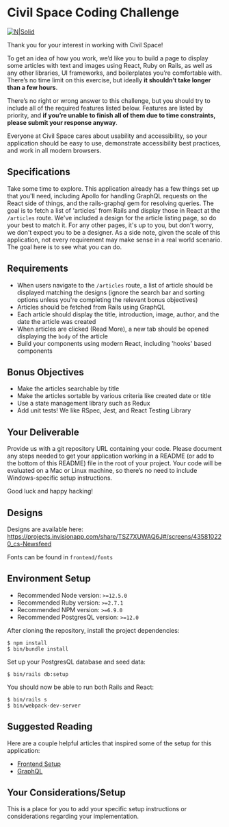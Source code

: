 # Civil Space Coding Challenge

[![N|Solid](https://i.ibb.co/LJs1mqj/Screen-Shot-2020-10-29-at-11-31-02-AM.png)](https://civilspace.io/)

Thank you for your interest in working with Civil Space!

To get an idea of how you work, we’d like you to build a page to display some articles with text and images using React, Ruby on Rails, as well as any other libraries, UI frameworks, and boilerplates you’re comfortable with. There’s no time limit on this exercise, but ideally **it shouldn’t take longer than a few hours**.

There’s no right or wrong answer to this challenge, but you should try to include all of the required features listed below. Features are listed by priority, and **if you’re unable to finish all of them due to time constraints, please submit your response anyway**.

Everyone at Civil Space cares about usability and accessibility, so your application should be easy to use, demonstrate accessibility best practices, and work in all modern browsers.

## Specifications

Take some time to explore. This application already has a few things set up that you'll need, including Apollo for handling GraphQL requests on the React side of things, and the rails-graphql gem for resolving queries. The goal is to fetch a list of 'articles' from Rails and display those in React at the `/articles` route. We've included a design for the article listing page, so do your best to match it. For any other pages, it's up to you, but don't worry, we don't expect you to be a designer. As a side note, given the scale of this application, not every requirement may make sense in a real world scenario. The goal here is to see what you can do.

## Requirements

- When users navigate to the `/articles` route, a list of article should be displayed matching the designs (ignore the search bar and sorting options unless you're completing the relevant bonus objectives)
- Articles should be fetched from Rails using GraphQL
- Each article should display the title, introduction, image, author, and the date the article was created
- When articles are clicked (Read More), a new tab should be opened displaying the `body` of the article
- Build your components using modern React, including 'hooks' based components

## Bonus Objectives

- Make the articles searchable by title
- Make the articles sortable by various criteria like created date or title
- Use a state management library such as Redux
- Add unit tests! We like RSpec, Jest, and React Testing Library

## Your Deliverable

Provide us with a git repository URL containing your code. Please document any steps needed to get your application working in a README (or add to the bottom of this README) file in the root of your project. Your code will be evaluated on a Mac or Linux machine, so there’s no need to include Windows-specific setup instructions.

Good luck and happy hacking!

## Designs

Designs are available here: https://projects.invisionapp.com/share/TSZ7XUWAQ6J#/screens/435810220_cs-Newsfeed

Fonts can be found in `frontend/fonts`

## Environment Setup

- Recommended Node version: `>=12.5.0`
- Recommended Ruby version: `>=2.7.1`
- Recommended NPM version: `>=6.9.0`
- Recommended PostgresQL version: `>=12.0`

After cloning the repository, install the project dependencies:

```
$ npm install
$ bin/bundle install
```

Set up your PostgresQL database and seed data:

```
$ bin/rails db:setup
```

You should now be able to run both Rails and React:

```
$ bin/rails s
$ bin/webpack-dev-server
```

## Suggested Reading

Here are a couple helpful articles that inspired some of the setup for this application:

- [Frontend Setup](https://evilmartians.com/chronicles/evil-front-part-1)
- [GraphQL](https://evilmartians.com/chronicles/graphql-on-rails-1-from-zero-to-the-first-query)

## Your Considerations/Setup

This is a place for you to add your specific setup instructions or considerations regarding your implementation.
